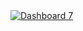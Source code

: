<div class='tableauPlaceholder' id='viz1733334196798' style='position: relative'><noscript><a href='#'><img alt='Dashboard 7 ' src='https:&#47;&#47;public.tableau.com&#47;static&#47;images&#47;Al&#47;AllZipcode&#47;Dashboard7&#47;1_rss.png' style='border: none' /></a></noscript><object class='tableauViz'  style='display:none;'><param name='host_url' value='https%3A%2F%2Fpublic.tableau.com%2F' /> <param name='embed_code_version' value='3' /> <param name='site_root' value='' /><param name='name' value='AllZipcode&#47;Dashboard7' /><param name='tabs' value='no' /><param name='toolbar' value='yes' /><param name='static_image' value='https:&#47;&#47;public.tableau.com&#47;static&#47;images&#47;Al&#47;AllZipcode&#47;Dashboard7&#47;1.png' /> <param name='animate_transition' value='yes' /><param name='display_static_image' value='yes' /><param name='display_spinner' value='yes' /><param name='display_overlay' value='yes' /><param name='display_count' value='yes' /><param name='language' value='en-US' /></object></div>          
<script type='text/javascript'>                  
  var divElement = document.getElementById('viz1733334196798');           
  var vizElement = divElement.getElementsByTagName('object')[0];              
  if ( divElement.offsetWidth > 800 ) { vizElement.style.width='1000px';vizElement.style.height='2227px';} else if ( divElement.offsetWidth > 500 ) { vizElement.style.width='1000px';vizElement.style.height='2227px';} else { vizElement.style.width='100%';vizElement.style.height='1777px';}                     var scriptElement = document.createElement('script');                
  scriptElement.src = 'https://public.tableau.com/javascripts/api/viz_v1.js';              
  vizElement.parentNode.insertBefore(scriptElement, vizElement);          
</script>

